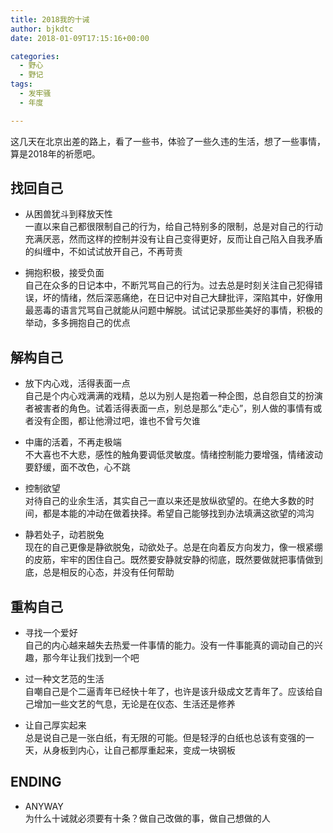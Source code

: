 ```yaml
---
title: 2018我的十诫
author: bjkdtc
date: 2018-01-09T17:15:16+00:00

categories:
  - 野心
  - 野记
tags:
  - 发牢骚
  - 年度

---
```

这几天在北京出差的路上，看了一些书，体验了一些久违的生活，想了一些事情，算是2018年的祈愿吧。

## 找回自己

  * 从困兽犹斗到释放天性  
    一直以来自己都很限制自己的行为，给自己特别多的限制，总是对自己的行动充满厌恶，然而这样的控制并没有让自己变得更好，反而让自己陷入自我矛盾的纠缠中，不如试试放开自己，不再苛责

  * 拥抱积极，接受负面  
    自己在众多的日记本中，不断咒骂自己的行为。过去总是时刻关注自己犯得错误，坏的情绪，然后深恶痛绝，在日记中对自己大肆批评，深陷其中，好像用最恶毒的语言咒骂自己就能从问题中解脱。试试记录那些美好的事情，积极的举动，多多拥抱自己的优点

## 解构自己

  * 放下内心戏，活得表面一点  
    自己是个内心戏满满的戏精，总以为别人是抱着一种企图，总自怨自艾的扮演者被害者的角色。试着活得表面一点，别总是那么“走心”，别人做的事情有或者没有企图，都让他滑过吧，谁也不曾亏欠谁

  * 中庸的活着，不再走极端  
    不大喜也不大悲，感性的触角要调低灵敏度。情绪控制能力要增强，情绪波动要舒缓，面不改色，心不跳

  * 控制欲望  
    对待自己的业余生活，其实自己一直以来还是放纵欲望的。在绝大多数的时间，都是本能的冲动在做着抉择。希望自己能够找到办法填满这欲望的鸿沟

  * 静若处子，动若脱兔  
    现在的自己更像是静欲脱兔，动欲处子。总是在向着反方向发力，像一根紧绷的皮筋，牢牢的困住自己。既然要安静就安静的彻底，既然要做就把事情做到底，总是相反的心态，并没有任何帮助

## 重构自己

  * 寻找一个爱好  
    自己的内心越来越失去热爱一件事情的能力。没有一件事能真的调动自己的兴趣，那今年让我们找到一个吧

  * 过一种文艺范的生活  
    自嘲自己是个二逼青年已经快十年了，也许是该升级成文艺青年了。应该给自己增加一些文艺的气息，无论是在仪态、生活还是修养

  * 让自己厚实起来  
    总是说自己是一张白纸，有无限的可能。但是轻浮的白纸也总该有变强的一天，从身板到内心，让自己都厚重起来，变成一块钢板

## ENDING

  * ANYWAY  
    为什么十诫就必须要有十条？做自己改做的事，做自己想做的人